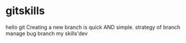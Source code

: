 # gitskills
hello git
Creating a new branch is quick AND simple.
strategy of branch manage
bug branch
my skills'dev 

